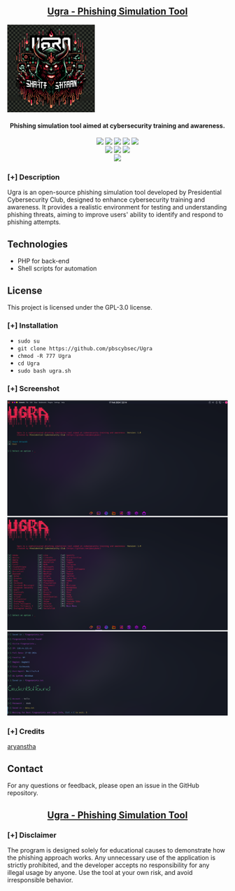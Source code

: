 <h2 align="center"><u>Ugra - Phishing Simulation Tool</u></h2>

<img src="https://raw.githubusercontent.com/pbscybsec/Ugra/main/logo.webp" alt="Phishing simulation tool aimed at cybersecurity training and awareness." width="200" height="200">

<h4 align="center"> Phishing simulation tool aimed at cybersecurity training and awareness. </h4>

<p align="center">
    <img src="https://img.shields.io/github/stars/pbscybsec/Ugra?style=for-the-badge&color=orange">
    <img src="https://img.shields.io/github/forks/pbscybsec/Ugra?style=for-the-badge&color=purple">
    <img src="https://img.shields.io/github/license/pbscybsec/Ugra?style=for-the-badge&color=blue">
    <img src="https://img.shields.io/github/issues/pbscybsec/Ugra?style=for-the-badge&color=red">
    <img src="https://img.shields.io/github/contributors/pbscybsec/Ugra?style=for-the-badge&color=cyan">
<br>
    <img src="https://img.shields.io/badge/Author-Presidential Cybersecurity Club-orange?style=flat-square">
    <img src="https://img.shields.io/badge/Open%20Source-Yes-orange?style=flat-square">
    <img src="https://img.shields.io/badge/Written%20In-Shell, PHP-blue?style=flat-square">
<br>
    <img src="https://github-readme-stats.vercel.app/api/pin/?username=pbscybsec&repo=Ugra&theme=synthwave">
</p>

### [+] Description
Ugra is an open-source phishing simulation tool developed by Presidential Cybersecurity Club, designed to enhance cybersecurity training and awareness. It provides a realistic environment for testing and understanding phishing threats, aiming to improve users' ability to identify and respond to phishing attempts.

## Technologies
- PHP for back-end
- Shell scripts for automation

## License
This project is licensed under the GPL-3.0 license.

### [+] Installation
- `sudo su`
- `git clone https://github.com/pbscybsec/Ugra`
- `chmod -R 777 Ugra`
- `cd Ugra`
- `sudo bash ugra.sh`

### [+] Screenshot
![screenshot](https://github.com/pbscybsec/Ugra/blob/main/demo/start.png?raw=true)
![screenshot](https://github.com/pbscybsec/Ugra/blob/main/demo/sites.png?raw=true)
![screenshot](https://github.com/pbscybsec/Ugra/blob/main/demo/finger.png?raw=true)

### [+] Credits
<a href="https://github.com/aryanstha">aryanstha</a>

## Contact
For any questions or feedback, please open an issue in the GitHub repository.
<h2 align="center"><u>Ugra - Phishing Simulation Tool</u></h2>

### [+] Disclaimer
The program is designed solely for educational causes to demonstrate how the phishing approach works. Any unnecessary use of the application is strictly prohibited, and the developer accepts no responsibility for any illegal usage by anyone. Use the tool at your own risk, and avoid irresponsible behavior.


